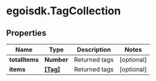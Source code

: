 # egoisdk.TagCollection

## Properties

Name | Type | Description | Notes
------------ | ------------- | ------------- | -------------
**totalItems** | **Number** | Returned tags | [optional] 
**items** | [**[Tag]**](Tag.md) | Returned tags | [optional] 


